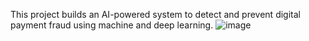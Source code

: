 This project builds an AI-powered system to detect and prevent digital payment fraud using machine and deep learning.
![image](https://github.com/user-attachments/assets/e9b6f07b-6b6a-4129-94e3-2b376c9e9ab2)
